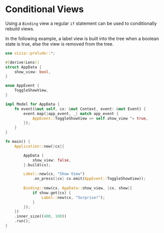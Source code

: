 # Conditional Views

Using a `Binding` view a regular `if` statement can be used to conditionally rebuild views. 

In the following example, a label view is built into the tree when a boolean state is true, else the view is removed from the tree.

```rust
use vizia::prelude::*;

#[derive(Lens)]
struct AppData {
    show_view: bool,
}

enum AppEvent {
    ToggleShowView,
}

impl Model for AppData {
    fn event(&mut self, cx: &mut Context, event: &mut Event) {
        event.map(|app_event, _| match app_event {
            AppEvent::ToggleShowView => self.show_view ^= true,
        });
    }
}

fn main() {
    Application::new(|cx|{

        AppData {
            show_view: false,
        }.build(cx);

        Label::new(cx, "Show View")
            .on_press(|cx| cx.emit(AppEvent::ToggleShowView));
        
        Binding::new(cx, AppData::show_view, |cx, show|{
            if show.get(cx) {
                Label::new(cx, "Surprise!");
            }
        });
    })
    .inner_size((400, 100))
    .run();
}
```